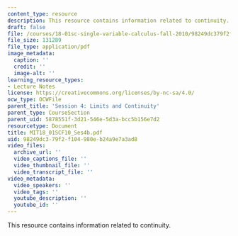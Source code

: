 ```yaml
---
content_type: resource
description: This resource contains information related to continuity.
draft: false
file: /courses/18-01sc-single-variable-calculus-fall-2010/98249dc379f2f104980eb24a9e7a3ad8_MIT18_01SCF10_Ses4b.pdf
file_size: 131289
file_type: application/pdf
image_metadata:
  caption: ''
  credit: ''
  image-alt: ''
learning_resource_types:
- Lecture Notes
license: https://creativecommons.org/licenses/by-nc-sa/4.0/
ocw_type: OCWFile
parent_title: 'Session 4: Limits and Continuity'
parent_type: CourseSection
parent_uid: 5878551f-3d21-546e-5d3a-bcc5b156e7d2
resourcetype: Document
title: MIT18_01SCF10_Ses4b.pdf
uid: 98249dc3-79f2-f104-980e-b24a9e7a3ad8
video_files:
  archive_url: ''
  video_captions_file: ''
  video_thumbnail_file: ''
  video_transcript_file: ''
video_metadata:
  video_speakers: ''
  video_tags: ''
  youtube_description: ''
  youtube_id: ''
---
```

This resource contains information related to continuity.